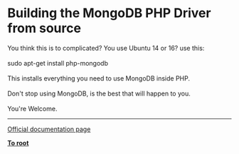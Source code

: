 # Building the MongoDB PHP Driver from source



You think this is to complicated? You use Ubuntu 14 or 16? use this:<br><br>sudo apt-get install php-mongodb<br><br>This installs everything you need to use MongoDB inside PHP. <br><br>Don&apos;t stop using MongoDB, is the best that will happen to you.<br><br>You&apos;re Welcome.  

---

[Official documentation page](https://www.php.net/manual/en/mongodb.installation.manual.php)

**[To root](/README.md)**